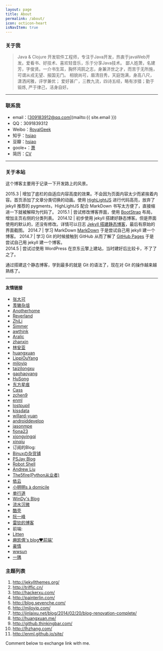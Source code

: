 ```yaml
---
layout: page
title: About
permalink: /about/
icon: octicon-heart
isNavItem: true
---
```

### 关于我

> Java & Clojure 开发软件工程师，专注于Java开发，热衷于javaWeb开发。爱看书、好技术、喜欢轻音乐，乐于分享Java技术。
> 鄙人姓萧，名建芳，字俊贤。一介书生耳，胸怀鸿鹄之志，身兼济世之才，而苦于无所施，可谓从戎无望、报国无门。
> 相貌尚可，眉清目秀，天庭饱满，身高八尺，潇洒闲雅，评学兼优； 爱好甚广，三教九流，四诗五经，略有涉猎；勤于锻炼, 严于律己，洁身自好。

---

### 联系我

* email：[309183912@qq.com](mailto:{{ site.email }})
* QQ：3091839312
* Weibo：[RoyalGeek](http://weibo.com/RoyalGeek)
* 知乎：[hsiao](http://www.zhihu.com/people/seirhsiao)
* 豆瓣：[hsiao](http://www.douban.com/people/102805230/)
* goole+：[萧](https://plus.google.com/107500783667317902716/)
* 简历：[CV](http://seirhsiao.github.io/cv/)

---

### 关于本站   

这个博客主要用于记录一下开发路上的风景。

2015.3         |  增加了底栏的自适应内容高度的效果。不会因为页面内容太少而紧挨着内容。首页添加了文章分类切换的动画。使用 [HighLightJS](https://highlightjs.org/) 进行代码高亮，放弃了 jekyll 推荐的 pygments，HighLightJS 配合 MarkDown 书写太方便了，直接缩进一下就被解释为代码了。
2015.1         |  尝试修改博客界面，使用 [BootStrap](http://getbootstrap.com/) 布局，增加主页右侧的分类列表。
2014.12        |  初步使用 jekyll 搭建好静态博客。但是界面使用的默认的，还没有修改。详情可以日志 [Jekyll 搭建静态博客](http://gaohaoyang.github.io/2015/02/15/create-my-blog-with-jekyll/)，最后有原始的界面截图。
2014.7         |  学习 MarkDown  [MarkDown](http://markdown.tw/) 于是尝试自己用 jekyll 建一个博客。
2014.7         |  学习 Git 的时候接触到 GitHub 从而了解了 [GitHub Pages](http://pages.github.com/) 于是尝试自己用 jekyll 建一个博客。   
2014.5          |  尝试过使用 WordPress 在京东云擎上建站，当时建好后比较卡，不了了之了。

通过搭建这个静态博客，学到最多的就是 Git 的语法了，现在对 Git 的操作越来越熟练了。  

---

#### 友情链接
+   [张大可](http://qisblog.com)
+   [羡辙杂俎](http://zhangwenli.com/blog)
+   [Anotherhome](https://www.anotherhome.net) 
+   [Reverland](http://reverland.org/) 
+   [ZhiLi](http://lizhipower.github.io/)  
+   [Simmer](http://simmer-jun.github.io/) 
+   [awthink](http://awthink.ne\|t/) 
+   [Aralic](http://aralic.github.io/) 
+   [zhanxin](http://www.zhanxin.info/)
+   [林安亚](http://painterlin.com/)
+   [huangxuan](http://huangxuan.me/)
+   [LippiOuYang](http://coolshell.info/)
+   [miloyip](http://miloyip.com/)
+   [taizilongxu](http://hackerxu.com/)
+   [gaohaoyang](http://gaohaoyang.github.io/)
+   [HuSong](http://soohu.github.io/)
+   [东方星痕](http://www.lxy520.net/)
+   [Cass](http://cassite.net/)
+   [zchen9](http://www.chen9.info/)
+   [enml](http://enml.github.io/site/)
+   [lostpupil](http://lostpupil.github.io/)
+   [kissdata](http://blog.kissdata.com/)
+   [willard-yuan](http://yongyuan.name/)
+   [androiddevelop](http://codeboy.me/)
+   [jasonmpe](http://jasonmpe.me/)
+   [fiona23](http://fiona23.github.io/)
+   [xiongyingqi](http://xiongyingqi.com/)
+   [xinqiu](http://xinqiu.me/)
+   订阅的Blog:
+   [Binuxの杂货铺](http://blog.binux.me/)
+   [PSJay Blog](http://blog.psjay.com/)
+   [Robot Shell](https://blog.robotshell.org/)
+   [Andrew Liu](http://andrewliu.tk/)
+   [The5fire(Python从业者)](http://www.the5fire.com/)
+   [依云](http://lilydjwg.is-programmer.com/)
+   [小明明s à domicile](http://dongweiming.github.io/blog/)
+   [单行道](http://www.zhengyanlong.org.cn/)
+   [WinDy's Blog](http://yafeilee.me/)
+   [流水沉微](http://shuxiaowang.com/)
+   [酷壳](http://coolshell.cn/)
+   [阮一峰](http://www.ruanyifeng.com/blog/)
+   [雷钦的博客](http://blog.leiqin.name/)
+   前端:
+   [Litten](http://litten.github.io/)
+   [麻凯倩's blog❤前端'](http://makaiqian.com/)
+   [豪情](http://www.cnblogs.com/jikey/p/4454857.html)
+   [wwsun](http://wwsun.me/)
+   [一隅](http://daiison.com/tech/)

### 主题列表
1.  <http://jekyllthemes.org/>
2.  <http://triffic.cn/>
3.  <http://hackerxu.com/>
4.  <http://painterlin.com/>
5.  <http://blog.sevenche.com/>
6.  <http://miloyip.com/>
7.  <http://jinlaixu.net/blog/2014/02/20/blog-renovation-complete/>
8.  <http://huangxuan.me/>
9.  <http://github.thinkingbar.com/>
10. <http://lhzhang.com/>
11. <http://enml.github.io/site/>

Comment below to exchange link with me.  